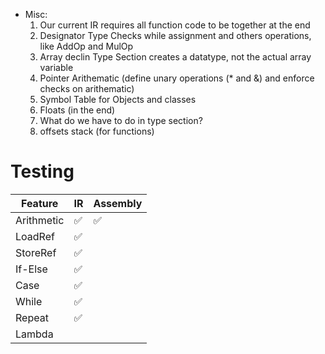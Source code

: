 - Misc:
    1. Our current IR requires all function code to be together at the end
    2. Designator Type Checks while assignment and others operations, like AddOp and MulOp
    3. Array declin Type Section creates a datatype, not the actual array variable
    4. Pointer Arithematic (define unary operations (* and &) and enforce checks on arithematic)
    5. Symbol Table for Objects and classes 
    6. Floats (in the end)
    7. What do we have to do in type section?
    8. offsets stack (for functions)

# Testing

|    Feature | IR | Assembly |
| ---------- |----| -------- |
| Arithmetic |:white_check_mark:|:white_check_mark:|
| LoadRef    |:white_check_mark:|   |
| StoreRef   |:white_check_mark:|   |
| If-Else    |:white_check_mark:|   |
| Case       |:white_check_mark:|   |
| While      |:white_check_mark:|   |
| Repeat     |:white_check_mark:|   |
| Lambda     |                  |   |

